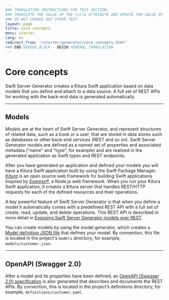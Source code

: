 ```yaml
---
### TRANSLATION INSTRUCTIONS FOR THIS SECTION:
### TRANSLATE THE VALUE OF THE title ATTRIBUTE AND UPDATE THE VALUE OF THE lang ATTRIBUTE.
### DO NOT CHANGE ANY OTHER TEXT.
layout: page
title: Core concepts
menu: starter
lang: en
redirect_from: "/starter/generator/core_concepts.html"
### END HEADER BLOCK - BEGIN GENERAL TRANSLATION
---
```


<div class="titleBlock">
	<h1>Core concepts</h1>
</div>

Swift Server Generator creates a Kitura Swift application based on data models that you define and attach to a data source. A full set of REST APIs for working with the back-end data is generated automatically.

---

## Models

*Models* are at the heart of Swift Server Generator, and represent structures of related data, such as a book or a user, that are stored in data stores such as databases or other back-end services (REST and so on). Swift Server Generator models are defined as a named set of properties and associated metadata ("name" and "type", for example) and are realized in the generated application as Swift types and REST endpoints.

After you have generated an application and defined your models you will have a Kitura Swift application built by using the Swift Package Manager. [*Kitura*](http://www.kitura.io/) is an open source web framework for building Swift applications inspired by [*Express®*](http://expressjs.com/), a Node.js web framework. When you run your Kitura Swift application, it creates a Kitura server that handles REST/HTTP requests for each of the defined resources and their operations.

A key powerful feature of Swift Server Generator is that when you define a model it automatically comes with a predefined REST API with a full set of create, read, update, and delete operations. This REST API is described in more detail in [Exposing Swift Server Generator models over REST](exposing_ssg_models_over_rest.md).

You can create models by using the model generator, which creates a [Model definition JSON file](model_definition_json_file.md) that defines your model. By convention, this file is located in the project's `models` directory; for example, `models/customer.json`.

---

## OpenAPI (Swagger 2.0)

After a model and its properties have been defined, an [OpenAPI (Swagger 2.0) specification](http://swagger.io/specification/) is also generated that describes and documents the REST APIs. By convention, this is located in the project’s definitions directory; for example, `definitions/customer.yaml`.

[info]: ../../../assets/info-blue.png
[tip]: ../../../assets/lightbulb-yellow.png
[warning]: ../../../assets/warning-red.png
